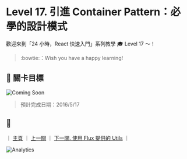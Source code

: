 # Level 17. 引進 Container Pattern：必學的設計模式

歡迎來到「24 小時，React 快速入門」系列教學 :mortar_board: Level 17 ～！
> :bowtie:：Wish you have a happy learning!


## :checkered_flag: 關卡目標

![Coming Soon](http://www.pixelpalette.com.au/wp-content/uploads/2015/04/COMING-SOON.gif)

> 預計完成日期：2016/5/17


## :rocket:

｜ [主頁](../) ｜ [上一關](../level-16_flux-controller-view) ｜ [下一關. 使用 Flux 提供的 Utils](../level-18_flux-utils) ｜


![Analytics](https://shining-ga-beacon.appspot.com/UA-77436651-1/level-17_container-pattern?pixel)
